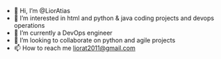 - 👋 Hi, I’m @LiorAtias
- 👀 I’m interested in html and python & java coding projects and devops operations
- 🌱 I’m currently a DevOps engineer
- 💞️ I’m looking to collaborate on python and agile projects
- 📫 How to reach me liorat2011@gmail.com

<!---
LiorAtias/LiorAtias is a ✨ special ✨ repository because its `README.md` (this file) appears on your GitHub profile.
You can click the Preview link to take a look at your changes.
--->
